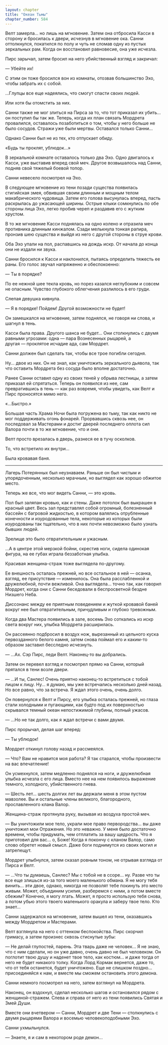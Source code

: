 ```yaml
---
layout: chapter
title: "Океан Тьмы"
chapter_number: 584
---
```


Велт замерла... но лишь на мгновение. Затем она отбросила Касси в сторону и бросилась к двери, исчезнув в мгновение ока. Санни оттолкнулся, покатился по полу и чуть не сломав одну из пустых зеркальных рам. Когда он восстановил равновесие, она уже исчезла.

Пирс зарычал, затем бросил на него убийственный взгляд и закричал:

— Убейте их!

С этим он тоже бросился вон из комнаты, отозвав большинство Эхо, чтобы забрать их с собой.

...Глупцы все еще надеялись, что смогут спасти своих людей.

Или хотя бы отомстить за них.

Санни также не мог злиться на Пирса за то, что тот приказал их убить... он поступил бы так же. Теперь, когда их план связать Мордрета провалился, оставалось позаботиться о том, чтобы у него больше не было сосудов. Стражи уже были мертвы. Оставался только Санни...

Однако Санни был не из тех, кто отпускает обиду.

«Будь ты проклят, ублюдок...»

В зеркальной комнате оставалось только два Эхо. Одно двигалось к Касси, уже выставив вперед свой меч. Другое возвышалось над Санни, подняв свой тяжелый боевой топор.

Санни невесело посмотрел на Эхо.

В следующее мгновение из тени позади существа появилась стигийская змея, обвившая своим длинным и мощным телом макабрического чудовища. Затем его голова высунулась вперед, пасть раскрылась до ужасающей ширины. Острые клыки сомкнулись по обе стороны лица Эхо, легко пробив череп и раздавив его с жутким хрустом.

В то же мгновение Касси поднялась на одно колено и отразила меч противника длинным кинжалом. Сзади мелькнула тонкая рапира, пронзив шею существа и выйдя из него с другой стороны в струе крови.

Оба Эхо упали на пол, распавшись на дождь искр. От начала до конца они не издали ни звука.

Санни бросился к Касси и наклонился, пытаясь определить тяжесть ее раны. Его голос звучал напряженно и обеспокоенно:

— Ты в порядке?

По ее нежной шее текла кровь, но порез казался неглубоким и совсем не опасным. Чувство глубокого облегчения разлилось в его груди.

Слепая девушка кивнула.

— Я в порядке! Пойдем! Другой возможности не будет!

Он замешкался на мгновение, затем поднялся, не говоря ни слова, и шагнул в тень.

Касси была права. Другого шанса не будет... Они столкнулись с двумя равными угрозами: одна — пара Вознесенных рыцарей, а другая — проклятое исчадие ада, сам Мордрет.

Санни должен был сделать так, чтобы все трое погибли сегодня.

Ну... двое из них. Он не знал, как уничтожить зеркального дьявола, так что оставить Мордрета без сосуда было вполне достаточно.

Ранее Санни оставил одну из своих теней у обрыва лестницы, а затем приказал ей спрятаться. Теперь он появился из нее, сам превратившись в тень — как раз вовремя, чтобы увидеть, как Велт и Пирс проносятся мимо него.

«...Быстро.»

Большая часть Храма Ночи была погружена во тьму, так как никто не мог поддерживать огонь фонарей. Прорвавшись сквозь нее, он последовал за Мастерами и достиг дверей последнего оплота сил Валора почти в то же мгновение, что и они.

Велт просто врезалась в дверь, разнеся ее в тучу осколков.

То, что встретило их внутри...

Была кровавая баня.

***

Лагерь Потерянных был неузнаваем. Раньше он был чистым и упорядоченным, несколько мрачным, но выглядел как хорошо обжитое место.

Теперь же все, что мог видеть Санни, — это кровь.

Пол был заляпан кровью, как и стены. Даже потолок был выкрашен в красный цвет. Весь зал представлял собой огромный, болезненный бассейн с багровой жидкостью, в котором валялись отрубленные конечности и изуродованные тела, некоторые из которых были изуродованы так тщательно, что в них почти невозможно было узнать бывших людей.

Зрелище это было отвратительным и ужасным.

...А в центре этой мерзкой бойни, скрестив ноги, сидела одинокая фигура, на ее губах играла беззаботная улыбка.

Красивая женщина-страж тоже выглядела по-другому.

Ее внешность осталась прежней, но все остальное в ней — осанка, взгляд, ее присутствие — изменилось. Она была расслабленной и дружелюбной, почти вежливой. Она выглядела... точно так, как говорил Мордрет, когда они с Санни беседовали в беспросветной бездне Низшего Неба.

Диссонанс между ее приятным поведением и жуткой кровавой баней вокруг нее был отвратительным, причудливым и глубоко тревожным.

Когда два Мастера появились в зале, восемь Эхо соткались из искр света вокруг них, улыбка Мордрета расширилась.

Он рассеянно подбросил в воздух нож, вырезанный из цельного куска первозданного белого камня, затем снова поймал его и каким-то образом заставил бесследно исчезнуть.

— ...Ах. Сэр Пирс, леди Велт. Наконец-то вы добрались.

Затем он перевел взгляд и посмотрел прямо на Санни, который прятался в тени возле двери.

— ...И ты, Санлес! Очень приятно наконец-то встретиться с тобой лицом к лицу. Ну... я думаю, мы уже встречались несколько дней назад. Но все равно, что за встреча. Я ждал этого очень, очень долго.

Он повернулся к Велт и Пирсу, его улыбка осталась прежней, но глаза стали холодными и пугающими, как будто под их поверхностью скрывался темный океан непостижимой глубины, полный ужасов.

— ...Но не так долго, как я ждал встречи с вами двумя.

Пирс прорычал, делая шаг вперед:

— Ты ублюдок!

Мордрет откинул голову назад и рассмеялся.

— Что? Вам не нравится моя работа? Я так старался, чтобы произвести на вас впечатление!

Он усмехнулся, затем медленно поднялся на ноги, и дружелюбная улыбка исчезла с его лица. Вместо нее на нем появилось выражение темного, холодного, убийственного гнева.

— Шесть лет... шесть долгих лет вы держали меня в этом пустом мавзолее. Вы и остальные члены великого, благородного, прославленного клана Валор.

Женщина-страж протянула руку, вызывая из воздуха простой меч.

— Вы уничтожили мое тело, украли мое право первородства... вы даже уничтожил мои Отражения. Но это неважно. У меня было достаточно времени, чтобы придумать, чем отплатить за вашу щедрость. Что я приготовил для вас... о, Боже! Когда я покончу с кланом Валор, само слово обретет новый смысл. Даже боги поднимутся из своих могил и затрепещут.

Мордрет улыбнулся, затем сказал ровным тоном, не отрывая взгляда от Пирса и Велт.

— ...Что ты думаешь, Санлес? Мы с тобой не в ссоре... ну. Разве что ты все еще злишься из-за того моего маленького обмана. Я не могу тебя винить... эти двое, однако, никогда не позволят тебе покинуть это место живым. Может, объединим усилия, разберемся с ними, а потом вместе сбежим? Конечно, я могу лгать. Может, я просто использую тебя снова, а потом убью этого твоего маленького оракула и заберу твое тело. Кто знает...

Санни задержался на мгновение, затем вышел из тени, оказавшись между Мордретом и Мастерами.

Велт взглянула на него с оттенком беспокойства. Пирс скорчил гримасу, а затем произнес сквозь стиснутые зубы:

— Не делай глупостей, парень. Эта тварь даже не человек... Я не знаю, что с ним сделали, но он уже давно, очень давно не был человеком. Он поглотит твою душу и наденет твое тело, как костюм... и даже тогда от него не будет никакого толку. Когда Лорд Кормак вернется, даже то, что от тебя останется, будет уничтожено. Еще не слишком поздно... присоединяйся к нам, и вместе мы сможем остановить этого демона.

Санни немного посмотрел на него, затем взглянул на Мордрета.

Наконец, он вздохнул, сделал несколько шагов и остановился рядом с женщиной-стражем. Слева и справа от него из тени появились Святая и Змей Души.

Вместе они вчетвером — Санни, Мордрет и две Тени — столкнулись с двумя рыцарями Валора и восемью человекоподобными Эхо.

Санни ухмыльнулся.

— Знаете, я и сам в некотором роде демон...